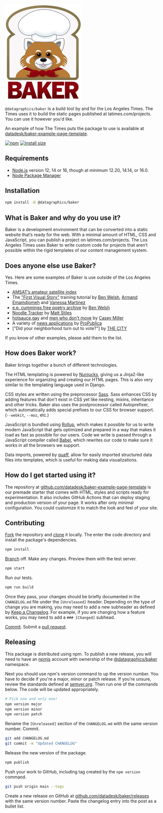 <img src="./.github/baker.jpg" alt="Baker" width=250>

`@datagraphics/baker` is a build tool by and for the Los Angeles Times. The Times uses it to build the static pages published at latimes.com/projects. You can use it however you'd like.

An example of how The Times puts the package to use is available at [datadesk/baker-example-page-template](https://github.com/datadesk/baker-example-page-template).

[![npm](https://badgen.net/npm/v/@datagraphics/baker)](https://www.npmjs.org/package/@datagraphics/baker) [![install size](https://badgen.net/packagephobia/install/@datagraphics/baker)](https://packagephobia.now.sh/result?p=@datagraphics/baker)

## Requirements

* [Node.js](https://nodejs.org/en/) version 12, 14 or 16, though at minimum 12.20, 14.14, or 16.0.
* [Node Package Manager](https://www.w3schools.com/whatis/whatis_npm.asp)

## Installation

```sh
npm install -D @datagraphics/baker
```

## What is Baker and why do you use it?

Baker is a development environment that can be converted into a static website that’s ready for the web. With a minimal amount of HTML, CSS and JavaScript, you can publish a project on latimes.com/projects. The Los Angeles Times uses Baker to write custom code for projects that aren’t possible within the rigid templates of our content management system.

## Does anyone else use Baker?

Yes. Here are some examples of Baker is use outside of the Los Angeles Times.

* [AMSAT’s amateur satellite index](https://amsat.org/amateur-satellite-index)
* The ["First Visual Story"](https://palewi.re/docs/first-visual-story/) training tutorial by [Ben Welsh](https://palewi.re/who-is-ben-welsh/), [Armand Emamdjomeh](http://emamd.net/) and [Vanessa Martinez](https://www.vanessa-martinez.com/)
* [e.e. cummings free poetry archive](https://cummings.ee/) by [Ben Welsh](https://palewi.re/who-is-ben-welsh/)
* [Noodle Tracker](https://noodletracker.com/) by [Matt Stiles](https://mattstiles.me/)
* [hotsauce.gay](https://hotsauce.gay/) and [men who don't move](https://caseymm.github.io/men-who-dont-move/) by [Casey Miller](https://caseymmiller.com/)
* A variety of [news applications](https://projects.propublica.org/fortune-500-company-election-deniers-jan-6/) by [ProPublica](https://propublica.org)
* ["Did your neighborhood turn out to vote?"] by [THE CITY](https://www.thecity.nyc/)

If you know of other examples, please add them to the list.

## How does Baker work?

Baker brings together a bunch of different technologies.

The HTML templating is powered by [Nunjucks](https://mozilla.github.io/nunjucks/), giving us a Jinja2-like experience for organizing and creating our HTML pages. This is also very similar to the templating language used in Django.

CSS styles are written using the preprocessor [Sass](https://sass-lang.com/). Sass enhances CSS by adding features that don't exist in CSS yet like nesting, mixins, inheritance and other tricks. Baker also uses the postprocessor called Autoprefixer, which automatically adds special prefixes to our CSS for browser support. (`--webkit`, `--moz`, etc.) 

JavaScript is bundled using [Rollup](https://www.rollupjs.org/guide/en/), which makes it possible for us to write modern JavaScript that gets optimized and prepared in a way that makes it load as fast as possible for our users. Code we write is passed through a JavaScript compiler called [Babel](https://babeljs.io/), which rewrites our code to make sure it works in all the browsers we support.

Data imports, powered by [quaff](https://www.npmjs.com/package/quaff), allow for easily imported structured data files into templates, which is useful for making data visualizations.

## How do I get started using it?

The repository at [github.com/datadesk/baker-example-page-template](https://github.com/datadesk/baker-example-page-template) is our premade starter that comes with HTML, styles and scripts ready for experimentation. It also includes GitHub Actions that can deploy staging and production version of your page. It works after only minimal configuration. You could customize it to match the look and feel of your site.

## Contributing

[Fork](https://docs.github.com/en/get-started/quickstart/fork-a-repo) the repository and [clone](https://docs.github.com/en/repositories/creating-and-managing-repositories/cloning-a-repository) it locally. The enter the code directory and install the package's dependencies.

```sh
npm install
```

[Branch](https://git-scm.com/book/en/v2/Git-Branching-Basic-Branching-and-Merging) off. Make any changes. Preview them with the test server.

```sh
npm start
```

Run our tests.

```sh
npm run build
```

Once they pass, your changes should be briefly documented in the `CHANGELOG.md` file under the `[Unreleased]` header. Depending on the type of change you are making, you may need to add a new subheader as defined by [Keep a Changelog](https://keepachangelog.com/en/1.0.0/). For example, if you are changing how a feature works, you may need to add a `### [Changed]` subhead.

[Commit](https://git-scm.com/docs/git-commit). Submit a [pull request](https://docs.github.com/en/github/collaborating-with-pull-requests/proposing-changes-to-your-work-with-pull-requests/creating-a-pull-request).

## Releasing

This package is distributed using npm. To publish a new release, you will need to have an [npmjs](https://www.npmjs.com/) account with ownership of the [@datagraphics/baker](https://www.npmjs.com/package/@datagraphics/baker) namespace.

Next you should use npm's version command to up the version number. You have to decide if you're a major, minor or patch release. If you're unsure, review the standards defined at [semver.org](https://semver.org/). Then run one of the commands below. The code will be updated appropriately.

```sh
# Pick one and only one!
npm version major
npm version minor
npm version patch
```

Rename the `[Unreleased]` section of the `CHANGELOG.md` with the same version number. Commit.

```sh
git add CHANGELOG.md
git commit -m "Updated CHANGELOG"
```

Release the new version of the package.

```sh
npm publish
```

Push your work to GitHub, including tag created by the `npm version` command.

```sh
git push origin main --tags
```

Create a new release on GitHub at [github.com/datadesk/baker/releases](https://github.com/datadesk/baker/releases) with the same version number. Paste the changelog entry into the post as a bullet list.
